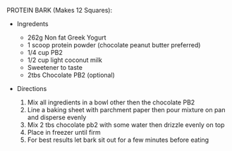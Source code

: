 PROTEIN BARK (Makes 12 Squares):

* Ingredents
	* 262g Non fat Greek Yogurt
	* 1 scoop protein powder (chocolate peanut butter preferred)
	* 1/4 cup PB2
	* 1/2 cup light coconut milk
	* Sweetener to taste
	* 2tbs Chocolate PB2 (optional) 

* Directions 
	1. Mix all ingredients in a bowl other then the chocolate PB2
	2. Line a baking sheet with parchment paper then pour mixture on pan and disperse evenly
	3. Mix 2 tbs chocolate pb2 with some water then drizzle evenly on top
	4. Place in freezer until firm
	5. For best results let bark sit out for a few minutes before eating